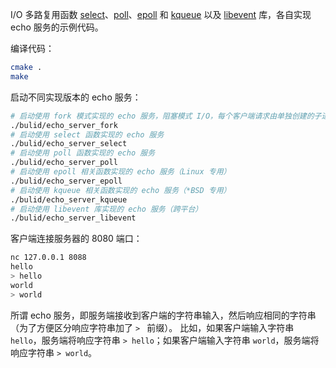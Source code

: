 I/O 多路复用函数 [select](https://man7.org/linux/man-pages/man2/select.2.html)、[poll](https://man7.org/linux/man-pages/man2/poll.2.html)、[epoll](https://man7.org/linux/man-pages/man7/epoll.7.html) 和 [kqueue](https://man.freebsd.org/cgi/man.cgi?query=poll&apropos=0&sektion=2&manpath=FreeBSD+14.0-CURRENT&arch=default&format=html) 以及 [libevent](https://libevent.org/) 库，各自实现 echo 服务的示例代码。

编译代码：

```bash
cmake .
make
```

启动不同实现版本的 echo 服务：

```bash
# 启动使用 fork 模式实现的 echo 服务，阻塞模式 I/O，每个客户端请求由单独创建的子进程处理
./bulid/echo_server_fork
# 启动使用 select 函数实现的 echo 服务
./bulid/echo_server_select
# 启动使用 poll 函数实现的 echo 服务
./bulid/echo_server_poll
# 启动使用 epoll 相关函数实现的 echo 服务（Linux 专用）
./bulid/echo_server_epoll
# 启动使用 kqueue 相关函数实现的 echo 服务（*BSD 专用）
./bulid/echo_server_kqueue
# 启动使用 libevent 库实现的 echo 服务（跨平台）
./bulid/echo_server_libevent
```

客户端连接服务器的 8080 端口：

``` bash
nc 127.0.0.1 8088
hello
> hello
world
> world
```

所谓 echo 服务，即服务端接收到客户端的字符串输入，然后响应相同的字符串（为了方便区分响应字符串加了 `> ` 前缀）。
比如，如果客户端输入字符串 `hello`，服务端将响应字符串 `> hello`；如果客户端输入字符串 `world`，服务端将响应字符串 `> world`。
